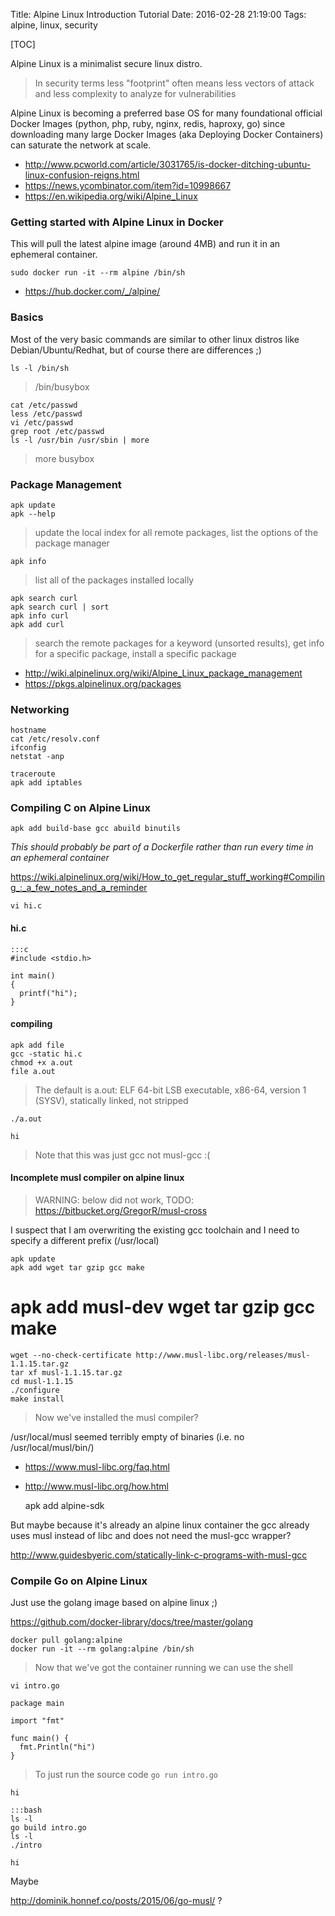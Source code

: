 Title: Alpine Linux Introduction Tutorial
Date: 2016-02-28 21:19:00
Tags: alpine, linux, security

[TOC]

Alpine Linux is a minimalist secure linux distro.

> In security terms less "footprint" often means less vectors of attack and less complexity to analyze for vulnerabilities

Alpine Linux is becoming a preferred base OS for many foundational official Docker Images (python, php, ruby, nginx, redis, haproxy, go) since downloading many large Docker Images (aka Deploying Docker Containers) can saturate the network at scale.

- <http://www.pcworld.com/article/3031765/is-docker-ditching-ubuntu-linux-confusion-reigns.html>
- <https://news.ycombinator.com/item?id=10998667>
- <https://en.wikipedia.org/wiki/Alpine_Linux>

### Getting started with Alpine Linux in Docker

This will pull the latest alpine image (around 4MB) and run it in an ephemeral container.

`sudo docker run -it --rm alpine /bin/sh`

- <https://hub.docker.com/_/alpine/>

### Basics

Most of the very basic commands are similar to other linux distros like Debian/Ubuntu/Redhat, but of course there are differences ;)

    ls -l /bin/sh
> /bin/busybox

    cat /etc/passwd
    less /etc/passwd
    vi /etc/passwd
    grep root /etc/passwd
    ls -l /usr/bin /usr/sbin | more
> more busybox

### Package Management

    apk update
    apk --help
> update the local index for all remote packages, list the options of the package manager

    apk info
> list all of the packages installed locally

    apk search curl
    apk search curl | sort
    apk info curl
    apk add curl
>  search the remote packages for a keyword (unsorted results), get info for a specific package, install a specific package

- <http://wiki.alpinelinux.org/wiki/Alpine_Linux_package_management>
- <https://pkgs.alpinelinux.org/packages>


### Networking
    hostname
    cat /etc/resolv.conf
    ifconfig
    netstat -anp

    traceroute
    apk add iptables


### Compiling C on Alpine Linux

    apk add build-base gcc abuild binutils

*This should probably be part of a Dockerfile rather than run every time in an ephemeral container*

<https://wiki.alpinelinux.org/wiki/How_to_get_regular_stuff_working#Compiling_:_a_few_notes_and_a_reminder>

`vi hi.c`

#### hi.c

    :::c
    #include <stdio.h>
    
    int main()
    {
      printf("hi");
    }

#### compiling

    apk add file
    gcc -static hi.c
    chmod +x a.out
    file a.out
> The default is a.out: ELF 64-bit LSB executable, x86-64, version 1 (SYSV), statically linked, not stripped

    ./a.out
`hi`

> Note that this was just gcc not musl-gcc :(


#### Incomplete musl compiler on alpine linux

> WARNING: below did not work, TODO: <https://bitbucket.org/GregorR/musl-cross>

I suspect that I am overwriting the existing gcc toolchain and I need to specify a different prefix (/usr/local) 

    apk update
    apk add wget tar gzip gcc make
#    apk add musl-dev wget tar gzip gcc make

    wget --no-check-certificate http://www.musl-libc.org/releases/musl-1.1.15.tar.gz
    tar xf musl-1.1.15.tar.gz
    cd musl-1.1.15
    ./configure
    make install

> Now we've installed the musl compiler?

/usr/local/musl seemed terribly empty of binaries (i.e. no /usr/local/musl/bin/)

- <https://www.musl-libc.org/faq.html>
- <http://www.musl-libc.org/how.html>


    apk add alpine-sdk

But maybe because it's already an alpine linux container the gcc already uses musl instead of libc and does not need the musl-gcc wrapper?

<http://www.guidesbyeric.com/statically-link-c-programs-with-musl-gcc>

### Compile Go on Alpine Linux

Just use the golang image based on alpine linux ;)

<https://github.com/docker-library/docs/tree/master/golang>

    docker pull golang:alpine
    docker run -it --rm golang:alpine /bin/sh
> Now that we've got the container running we can use the shell

`vi intro.go`
    
    package main
    
    import "fmt"
    
    func main() {
      fmt.Println("hi")
    }

> To just run the source code `go run intro.go`

`hi`

    :::bash
    ls -l
    go build intro.go
    ls -l
    ./intro

`hi`

Maybe 

<http://dominik.honnef.co/posts/2015/06/go-musl/> ?

